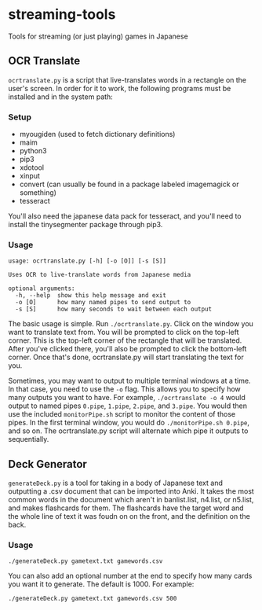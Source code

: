# streaming-tools
Tools for streaming (or just playing) games in Japanese

## OCR Translate
`ocrtranslate.py` is a script that live-translates words in a rectangle on the user's screen. In order for it to work, the following programs must be installed and in the system path:

### Setup
* myougiden (used to fetch dictionary definitions)
* maim
* python3
* pip3
* xdotool
* xinput
* convert (can usually be found in a package labeled imagemagick or something)
* tesseract

You'll also need the japanese data pack for tesseract, and you'll need to install the tinysegmenter package through pip3.

### Usage
```
usage: ocrtranslate.py [-h] [-o [O]] [-s [S]]

Uses OCR to live-translate words from Japanese media

optional arguments:
  -h, --help  show this help message and exit
  -o [O]      how many named pipes to send output to
  -s [S]      how many seconds to wait between each output
```

The basic usage is simple. Run `./ocrtranslate.py`. Click on the window you want to translate text from. You will be prompted to click on the top-left corner. This is the top-left corner of the rectangle that will be translated. After you've clicked there, you'll also be prompted to click the bottom-left corner. Once that's done, ocrtranslate.py will start translating the text for you.

Sometimes, you may want to output to multiple terminal windows at a time. In that case, you need to use the `-o` flag. This allows you to specify how many outputs you want to have. For example, `./ocrtranslate -o 4` would output to named pipes `0.pipe`, `1.pipe`, `2.pipe`, and `3.pipe`. You would then use the included `monitorPipe.sh` script to monitor the content of those pipes. In the first terminal window, you would do `./monitorPipe.sh 0.pipe`, and so on. The ocrtranslate.py script will alternate which pipe it outputs to sequentially.

## Deck Generator
`generateDeck.py` is a tool for taking in a body of Japanese text and outputting a .csv document that can be imported into Anki. It takes the most common words in the document which aren't in banlist.list, n4.list, or n5.list, and makes flashcards for them. The flashcards have the target word and the whole line of text it was foudn on on the front, and the definition on the back.

### Usage
`./generateDeck.py gametext.txt gamewords.csv`

You can also add an optional number at the end to specify how many cards you want it to generate. The default is 1000. For example:

`./generateDeck.py gametext.txt gamewords.csv 500`
